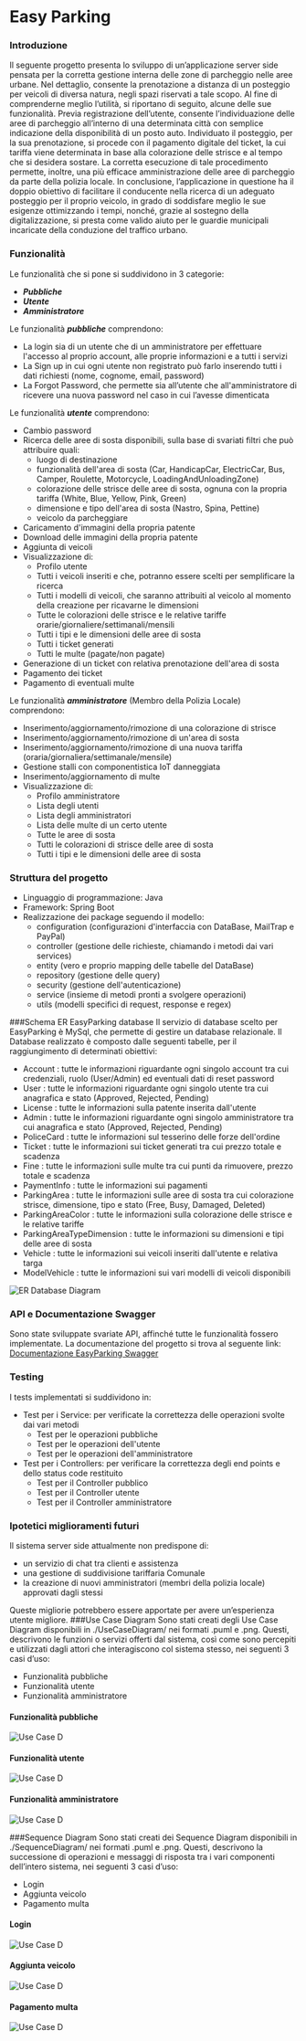 # Easy Parking

### Introduzione
Il seguente progetto presenta lo sviluppo di un’applicazione server side pensata per la corretta gestione interna
delle zone di parcheggio nelle aree urbane.
Nel dettaglio, consente la prenotazione a distanza di un posteggio per veicoli di diversa natura,
negli spazi riservati a tale scopo. Al fine di comprenderne meglio l’utilità, si riportano di seguito,
alcune delle sue funzionalità.
Previa registrazione dell’utente, consente l’individuazione delle aree di parcheggio all’interno di
una determinata città con semplice indicazione della disponibilità di un posto auto. Individuato il
posteggio, per la sua prenotazione, si procede con il pagamento digitale del ticket, la cui tariffa viene
determinata in base alla colorazione delle strisce e al tempo che si desidera sostare.
La corretta esecuzione di tale procedimento permette, inoltre, una più efficace amministrazione delle
aree di parcheggio da parte della polizia locale.
In conclusione, l’applicazione in questione ha il doppio obiettivo di facilitare il conducente nella ricerca di un
adeguato posteggio per il proprio veicolo, in grado di soddisfare meglio le sue esigenze ottimizzando
i tempi, nonché, grazie al sostegno della digitalizzazione, si presta come valido aiuto per le guardie
municipali incaricate della conduzione del traffico urbano.

### Funzionalità
Le funzionalità che si pone si suddividono in 3 categorie:
 - _**Pubbliche**_
 - _**Utente**_
 - _**Amministratore**_

Le funzionalità _**pubbliche**_ comprendono:
 - La login sia di un utente che di un amministratore per effettuare l'accesso al proprio account, alle proprie informazioni e a tutti i servizi
 - La Sign up in cui ogni utente non registrato può farlo inserendo tutti i dati richiesti (nome, cognome, email, password)
 - La Forgot Password, che permette sia all’utente che all'amministratore di ricevere una nuova password nel caso in cui l’avesse dimenticata
   
Le funzionalità _**utente**_ comprendono:
 - Cambio password
 - Ricerca delle aree di sosta disponibili, sulla base di svariati filtri che può attribuire quali:
   - luogo di destinazione
   - funzionalità dell'area di sosta (Car, HandicapCar, ElectricCar, Bus, Camper, Roulette, Motorcycle, LoadingAndUnloadingZone)
   - colorazione delle strisce delle aree di sosta, ognuna con la propria tariffa (White, Blue, Yellow, Pink, Green)
   - dimensione e tipo dell'area di sosta (Nastro, Spina, Pettine)
   - veicolo da parcheggiare
 - Caricamento d'immagini della propria patente
 - Download delle immagini della propria patente
 - Aggiunta di veicoli
 - Visualizzazione di:
   - Profilo utente
   - Tutti i veicoli inseriti e che, potranno essere scelti per semplificare la ricerca
   - Tutti i modelli di veicoli, che saranno attribuiti al veicolo al momento della creazione per ricavarne le  dimensioni 
   - Tutte le colorazioni delle strisce e le relative tariffe orarie/giornaliere/settimanali/mensili
   - Tutti i tipi e le dimensioni delle aree di sosta
   - Tutti i ticket generati
   - Tutti le multe (pagate/non pagate)
 - Generazione di un ticket con relativa prenotazione dell'area di sosta
 - Pagamento dei ticket
 - Pagamento di eventuali multe
 
Le funzionalità _**amministratore**_ (Membro della Polizia Locale) comprendono:
  - Inserimento/aggiornamento/rimozione di una colorazione di strisce
  - Inserimento/aggiornamento/rimozione di un'area di sosta
  - Inserimento/aggiornamento/rimozione di una nuova tariffa (oraria/giornaliera/settimanale/mensile)
  - Gestione stalli con componentistica IoT danneggiata
  - Inserimento/aggiornamento di multe
  - Visualizzazione di:
    - Profilo amministratore
    - Lista degli utenti
    - Lista degli amministratori
    - Lista delle multe di un certo utente
    - Tutte le aree di sosta
    - Tutti le colorazioni di strisce delle aree di sosta
    - Tutti i tipi e le dimensioni delle aree di sosta
    
### Struttura del progetto
 - Linguaggio di programmazione: Java
 - Framework: Spring Boot
 - Realizzazione dei package seguendo il modello:
   - configuration (configurazioni d'interfaccia con DataBase, MailTrap e PayPal)
   - controller (gestione delle richieste, chiamando i metodi dai vari services)
   - entity (vero e proprio mapping delle tabelle del DataBase)
   - repository (gestione delle query)
   - security (gestione dell'autenticazione)
   - service (insieme di metodi pronti a svolgere operazioni)
   - utils (modelli specifici di request, response e regex)   
   
###Schema ER EasyParking database
Il servizio di database scelto per EasyParking è MySql, che permette di gestire un database relazionale.
Il Database realizzato è composto dalle seguenti tabelle, per il raggiungimento di determinati obiettivi:

 - Account : tutte le informazioni riguardante ogni singolo account tra cui credenziali, ruolo (User/Admin) ed eventuali dati di reset password
 - User : tutte le informazioni riguardante ogni singolo utente tra cui anagrafica e stato (Approved, Rejected, Pending)
 - License : tutte le informazioni sulla patente inserita dall'utente
 - Admin : tutte le informazioni riguardante ogni singolo amministratore tra cui anagrafica e stato (Approved, Rejected, Pending)
 - PoliceCard : tutte le informazioni sul tesserino delle forze dell'ordine
 - Ticket : tutte le informazioni sui ticket generati tra cui prezzo totale e scadenza
 - Fine : tutte le informazioni sulle multe tra cui punti da rimuovere, prezzo totale e scadenza
 - PaymentInfo : tutte le informazioni sui pagamenti
 - ParkingArea : tutte le informazioni sulle aree di sosta tra cui colorazione strisce, dimensione, tipo e stato (Free, Busy, Damaged, Deleted) 
 - ParkingAreaColor : tutte le informazioni sulla colorazione delle strisce e le relative tariffe
 - ParkingAreaTypeDimension : tutte le informazioni su dimensioni e tipi delle aree di sosta
 - Vehicle : tutte le informazioni sui veicoli inseriti dall'utente e relativa targa
 - ModelVehicle : tutte le informazioni sui vari modelli di veicoli disponibili
 

![ER Database Diagram](./EasyParkingDB.png)

### API e Documentazione Swagger

Sono state sviluppate svariate API, affinché tutte le funzionalità fossero implementate.
La documentazione del progetto si trova al seguente link: [Documentazione EasyParking Swagger](https://app.swaggerhub.com/apis/comar_16/EasyParking/1.0.0)


### Testing 

I tests implementati si suddividono in:

* Test per i Service: per verificate la correttezza delle operazioni svolte dai vari metodi
    * Test per le operazioni pubbliche
    * Test per le operazioni dell'utente
    * Test per le operazioni dell'amministratore
* Test per i Controllers: per verificare la correttezza degli end points e dello status code restituito
    * Test per il Controller pubblico
    * Test per il Controller utente
    * Test per il Controller amministratore

### Ipotetici miglioramenti futuri

Il sistema server side attualmente non predispone di:
 - un servizio di chat tra clienti e assistenza
 - una gestione di suddivisione tariffaria Comunale
 - la creazione di nuovi amministratori (membri della polizia locale) approvati dagli stessi 

Queste migliorie potrebbero essere apportate per avere un’esperienza utente migliore.
###Use Case Diagram
Sono stati creati degli Use Case Diagram disponibili in ./UseCaseDiagram/ nei formati .puml e .png. Questi,
descrivono le funzioni o servizi offerti dal sistema, così come sono percepiti e utilizzati dagli attori che interagiscono col sistema stesso,
nei seguenti 3 casi d’uso:

- Funzionalità pubbliche
- Funzionalità utente
- Funzionalità amministratore
#### Funzionalità pubbliche
![Use Case D](./UseCaseDiagram/EasyParkingUseCasePublic.png)
#### Funzionalità utente
![Use Case D](./UseCaseDiagram/EasyParkingUseCaseUser.png)
#### Funzionalità amministratore
![Use Case D](./UseCaseDiagram/EasyParkingUseCaseAdmin.png)

###Sequence Diagram
Sono stati creati dei Sequence Diagram disponibili in ./SequenceDiagram/ nei formati .puml e .png. Questi, descrivono la successione di operazioni
e messaggi di risposta tra i vari componenti dell’intero sistema, nei seguenti 3 casi
d’uso:
 - Login
 - Aggiunta veicolo
 - Pagamento multa
#### Login
![Use Case D](./SequenceDiagram/EasyParkingSequenceLogin.png)
#### Aggiunta veicolo
![Use Case D](./SequenceDiagram/EasyParkingSequenceAddVehicle.png)
#### Pagamento multa
![Use Case D](./SequenceDiagram/EasyParkingSequencePaymentFine.png)

